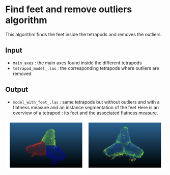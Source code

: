 # Find feet and remove outliers algorithm

This algorithm finds the feet inside the tetrapods and removes the outliers. 

## Input 
- `main_axes` : the main axes found inside the different tetrapods
- `tetrapod_model_.las` : the corresponding tetrapods where outliers are removed 

## Output 
- `model_with_feet_.las` : same tetrapods but without outliers and with a flatness measure and an instance segmentation of the feet
Here is an overview of a tetrapod : its feet and the associated flatness measure. 

<p align="center">
    <img src="clean.png" alt="screenshot"> 
</p> 

